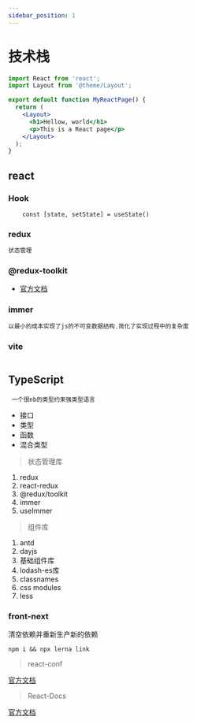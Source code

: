 ```yaml
---
sidebar_position: 1
---
```


# 技术栈


```jsx title="src/pages/my-react-page.js"
import React from 'react';
import Layout from '@theme/Layout';

export default function MyReactPage() {
  return (
    <Layout>
      <h1>Hellow, world</h1>
      <p>This is a React page</p>
    </Layout>
  );
}
```

## react

### Hook
```
    const [state, setState] = useState()
```
### redux
```typescript jsx 
状态管理
```
### @redux-toolkit
- [官方文档](https://redux-toolkit.js.org/)

### immer
```typescript jsx
以最小的成本实现了js的不可变数据结构,简化了实现过程中的复杂度
```

### vite
```typescript jsx

```
## TypeScript
```mdx title="src/pages/my-markdown-page.md"
 一个很nb的类型约束强类型语言
```
* 接口
* 类型
* 函数
* 混合类型

> 状态管理库

1. redux
2. react-redux
3. @redux/toolkit
4. immer
5. useImmer

> 组件库

1. antd
2. dayjs
3. 基础组件库
4. lodash-es库
5. classnames
6. css modules
7. less


### front-next

 清空依赖并重新生产新的依赖
 ```
npm i && npx lerna link
```


> react-conf

 [官方文档](https://conf.reactjs.org/stage)


> React-Docs

 [官方文档](https://beta.reactjs.org/learn)